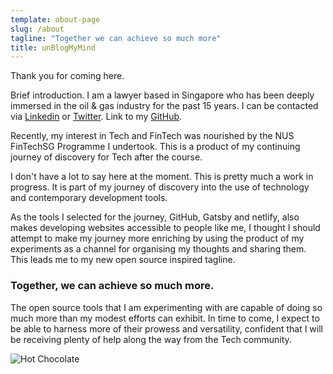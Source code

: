 ```yaml
---
template: about-page
slug: /about
tagline: "Together we can achieve so much more"
title: unBlogMyMind
---
```

Thank you for coming here.

Brief introduction. I am a lawyer based in Singapore who has been deeply immersed in the oil & gas industry for the past 15 years. I can be contacted via [Linkedin](https://sg.linkedin.com/in/cheen-kuan-au-3ab8413b) or [Twitter](https://twitter.com/cheenkuan). Link to my [GitHub](https://github.com/cheenkuan).

Recently, my interest in Tech and FinTech was nourished by the NUS FinTechSG Programme I undertook. This is a product of my continuing journey of discovery for Tech after the course.

I don't have a lot to say here at the moment. This is pretty much a work in progress. It is part of my journey of discovery into the use of technology and contemporary development tools.

As the tools I selected for the journey, GitHub, Gatsby and netlify, also makes developing websites accessible to people like me, I thought I should attempt to make my journey more enriching by using the product of my experiments as a channel for organising my thoughts and sharing them. This leads me to my new open source inspired tagline.

### Together, we can achieve so much more.

The open source tools that I am experimenting with are capable of doing so much more than my modest efforts can exhibit. In time to come, I expect to be able to harness more of their prowess and versatility, confident that I will be receiving plenty of help along the way from the Tech community. 

![Hot Chocolate](/assets/hot-chocolate.jpg "To self: Have a cup of hot chocolate, relax and enjoy the process")

